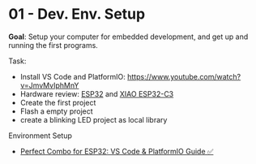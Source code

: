 # 01 - Dev. Env. Setup

**Goal**: Setup your computer for embedded development, and get up and running the first programs.

Task:
- Install VS Code and PlatformIO: https://www.youtube.com/watch?v=JmvMvIphMnY
- Hardware review: [ESP32](https://randomnerdtutorials.com/getting-started-with-esp32/) and [XIAO ESP32-C3](https://wiki.seeedstudio.com/XIAO_ESP32C3_Getting_Started/)
- Create the first project
- Flash a empty project
- create a blinking LED project as local library


Environment Setup
- [Perfect Combo for ESP32: VS Code & PlatformIO Guide ✅ ](https://www.youtube.com/watch?v=WxELHnnlBmU)

